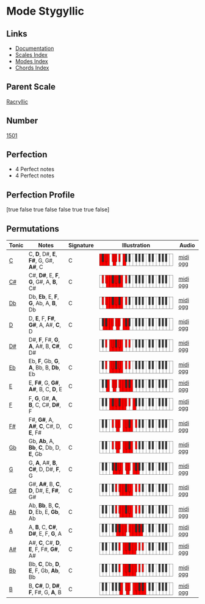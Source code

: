 # Mode Stygyllic

## Links

- [Documentation](index.md)
- [Scales Index](Scales.md)
- [Modes Index](Modes.md)
- [Chords Index](Chords.md)

## Parent Scale

[Racryllic](ScaleRacryllic.md)

## Number

[1501](https://ianring.com/musictheory/scales/1501)

## Perfection

- 4 Perfect notes
- 4 Perfect notes

## Perfection Profile

[true false true false false true true false]

## Permutations

| Tonic | Notes | Signature | Illustration | Audio |
|-------|-------|-----------|--------------|-------|
| [C](ModeCNaturalStygyllic.md) | C, **D**, D#, **E**, **F#**, G, G#, **A#**, C | C | ![CNaturalStygyllic](ModeCNaturalStygyllic.png) | [midi](ModeCNaturalStygyllic.mid) [ogg](ModeCNaturalStygyllic.ogg) |
| [C#](ModeCSharpStygyllic.md) | C#, **D#**, E, **F**, **G**, G#, A, **B**, C# | C | ![CSharpStygyllic](ModeCSharpStygyllic.png) | [midi](ModeCSharpStygyllic.mid) [ogg](ModeCSharpStygyllic.ogg) |
| [Db](ModeDFlatStygyllic.md) | Db, **Eb**, E, **F**, **G**, Ab, A, **B**, Db | C | ![DFlatStygyllic](ModeDFlatStygyllic.png) | [midi](ModeDFlatStygyllic.mid) [ogg](ModeDFlatStygyllic.ogg) |
| [D](ModeDNaturalStygyllic.md) | D, **E**, F, **F#**, **G#**, A, A#, **C**, D | C | ![DNaturalStygyllic](ModeDNaturalStygyllic.png) | [midi](ModeDNaturalStygyllic.mid) [ogg](ModeDNaturalStygyllic.ogg) |
| [D#](ModeDSharpStygyllic.md) | D#, **F**, F#, **G**, **A**, A#, B, **C#**, D# | C | ![DSharpStygyllic](ModeDSharpStygyllic.png) | [midi](ModeDSharpStygyllic.mid) [ogg](ModeDSharpStygyllic.ogg) |
| [Eb](ModeEFlatStygyllic.md) | Eb, **F**, Gb, **G**, **A**, Bb, B, **Db**, Eb | C | ![EFlatStygyllic](ModeEFlatStygyllic.png) | [midi](ModeEFlatStygyllic.mid) [ogg](ModeEFlatStygyllic.ogg) |
| [E](ModeENaturalStygyllic.md) | E, **F#**, G, **G#**, **A#**, B, C, **D**, E | C | ![ENaturalStygyllic](ModeENaturalStygyllic.png) | [midi](ModeENaturalStygyllic.mid) [ogg](ModeENaturalStygyllic.ogg) |
| [F](ModeFNaturalStygyllic.md) | F, **G**, G#, **A**, **B**, C, C#, **D#**, F | C | ![FNaturalStygyllic](ModeFNaturalStygyllic.png) | [midi](ModeFNaturalStygyllic.mid) [ogg](ModeFNaturalStygyllic.ogg) |
| [F#](ModeFSharpStygyllic.md) | F#, **G#**, A, **A#**, **C**, C#, D, **E**, F# | C | ![FSharpStygyllic](ModeFSharpStygyllic.png) | [midi](ModeFSharpStygyllic.mid) [ogg](ModeFSharpStygyllic.ogg) |
| [Gb](ModeGFlatStygyllic.md) | Gb, **Ab**, A, **Bb**, **C**, Db, D, **E**, Gb | C | ![GFlatStygyllic](ModeGFlatStygyllic.png) | [midi](ModeGFlatStygyllic.mid) [ogg](ModeGFlatStygyllic.ogg) |
| [G](ModeGNaturalStygyllic.md) | G, **A**, A#, **B**, **C#**, D, D#, **F**, G | C | ![GNaturalStygyllic](ModeGNaturalStygyllic.png) | [midi](ModeGNaturalStygyllic.mid) [ogg](ModeGNaturalStygyllic.ogg) |
| [G#](ModeGSharpStygyllic.md) | G#, **A#**, B, **C**, **D**, D#, E, **F#**, G# | C | ![GSharpStygyllic](ModeGSharpStygyllic.png) | [midi](ModeGSharpStygyllic.mid) [ogg](ModeGSharpStygyllic.ogg) |
| [Ab](ModeAFlatStygyllic.md) | Ab, **Bb**, B, **C**, **D**, Eb, E, **Gb**, Ab | C | ![AFlatStygyllic](ModeAFlatStygyllic.png) | [midi](ModeAFlatStygyllic.mid) [ogg](ModeAFlatStygyllic.ogg) |
| [A](ModeANaturalStygyllic.md) | A, **B**, C, **C#**, **D#**, E, F, **G**, A | C | ![ANaturalStygyllic](ModeANaturalStygyllic.png) | [midi](ModeANaturalStygyllic.mid) [ogg](ModeANaturalStygyllic.ogg) |
| [A#](ModeASharpStygyllic.md) | A#, **C**, C#, **D**, **E**, F, F#, **G#**, A# | C | ![ASharpStygyllic](ModeASharpStygyllic.png) | [midi](ModeASharpStygyllic.mid) [ogg](ModeASharpStygyllic.ogg) |
| [Bb](ModeBFlatStygyllic.md) | Bb, **C**, Db, **D**, **E**, F, Gb, **Ab**, Bb | C | ![BFlatStygyllic](ModeBFlatStygyllic.png) | [midi](ModeBFlatStygyllic.mid) [ogg](ModeBFlatStygyllic.ogg) |
| [B](ModeBNaturalStygyllic.md) | B, **C#**, D, **D#**, **F**, F#, G, **A**, B | C | ![BNaturalStygyllic](ModeBNaturalStygyllic.png) | [midi](ModeBNaturalStygyllic.mid) [ogg](ModeBNaturalStygyllic.ogg) |
